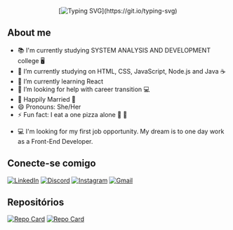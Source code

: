 <div align="center">


[![Typing SVG](https://readme-typing-svg.herokuapp.com?font=Fira+Code&pause=1000&width=450&lines=Hello+World,+I'm+Mariana+Souza;I'm+a+Front-End+Developer.)](https://git.io/typing-svg)
</div>


## About me

- <font style="vertical-align: inherit;"><font style="vertical-align: inherit;">📚</font></font> I'm currently studying SYSTEM ANALYSIS AND DEVELOPMENT college <font style="vertical-align: inherit;"><font style="vertical-align: inherit;">🖥</font></font>
- 🔭 I’m currently studying on HTML, CSS, JavaScript, Node.js and Java <font style="vertical-align: inherit;"><font style="vertical-align: inherit;"></font></font> ☕
- 🌱 I’m currently learning React
- 🤔 I’m looking for help with career transition <font style="vertical-align: inherit;"><font style="vertical-align: inherit;">💻</font></font>
- <font style="vertical-align: inherit;"><font style="vertical-align: inherit;">💍</font></font> Happily Married <font style="vertical-align: inherit;"><font style="vertical-align: inherit;">💜</font></font>
- 😄 Pronouns: She/Her
- ⚡ Fun fact: I eat a one pizza alone <font style="vertical-align: inherit;"><font style="vertical-align: inherit;">🍕</font></font> <font style="vertical-align: inherit;"><font style="vertical-align: inherit;">🤭</font></font>
* 💻 I'm looking for my first job opportunity. My dream is to one day work as a Front-End Developer.



## Conecte-se comigo
[![LinkedIn](https://img.shields.io/badge/LinkedIn-0077B5?style=for-the-badge&logo=linkedin&logoColor=white)](https://www.linkedin.com/in/mariana-t-souza/)
[![Discord](https://img.shields.io/badge/Discord-7289DA?style=for-the-badge&logo=discord&logoColor=white)](https://discord.com/channels/@mariaosouza/)
[![Instagram](https://img.shields.io/badge/-Instagram-%23E4405F?style=for-the-badge&logo=instagram&logoColor=white)](https://www.instagram.com/marocasdev/)
[![Gmail](https://img.shields.io/badge/Gmail-333333?style=for-the-badge&logo=gmail&logoColor=red)](mailto:mariana.tt.souza@gmail.com)

## Repositórios

[![Repo Card](https://github-readme-stats.vercel.app/api/pin/?username=DevMarianaSouza&repo=projeto-js-learning&bg_color=000&border_color=30A3DC&show_icons=true&icon_color=30A3DC&title_color=E94D5F&text_color=FFF)](https://github.com/DevMarianaSouza/projeto-js-learning)
[![Repo Card](https://github-readme-stats.vercel.app/api/pin/?username=DevMarianaSouza&repo=Portfolio&bg_color=000&border_color=30A3DC&show_icons=true&icon_color=30A3DC&title_color=E94D5F&text_color=FFF)](https://github.com/DevMarianaSouza/Portfolio)
